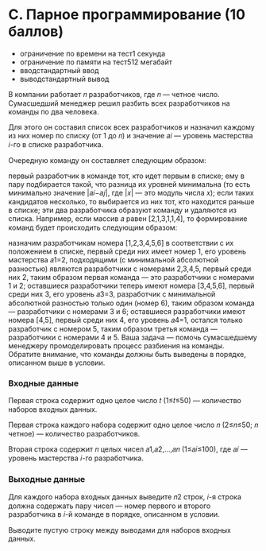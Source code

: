 # C. Парное программирование (10 баллов)
- ограничение по времени на тест1 секунда
- ограничение по памяти на тест512 мегабайт
- вводстандартный ввод
- выводстандартный вывод

В компании работает 𝑛 разработчиков, где 𝑛 — четное число. Сумасшедший менеджер решил разбить всех разработчиков на команды по два человека.

Для этого он составил список всех разработчиков и назначил каждому из них номер по списку (от 1 до 𝑛) и значение 𝑎𝑖 — уровень мастерства 𝑖-го в списке разработчика.

Очередную команду он составляет следующим образом:

первый разработчик в команде тот, кто идет первым в списке;
ему в пару подбирается такой, что разница их уровней минимальна (то есть минимально значение |𝑎𝑖−𝑎𝑗|, где |𝑥| — это модуль числа 𝑥); если таких кандидатов несколько, то выбирается из них тот, кто находится раньше в списке;
эти два разработчика образуют команду и удаляются из списка.
Например, если массив 𝑎 равен [2,1,3,1,1,4], то формирование команд будет происходить следующим образом:

назначим разработчикам номера [1,2,3,4,5,6] в соответствии с их положением в списке, первый среди них имеет номер 1, его уровень мастерства 𝑎1=2, подходящими (с минимальной абсолютной разностью) являются разработчики с номерами 2,3,4,5, первый среди них 2, таким образом первая команда — это разработчики с номерами 1 и 2;
оставшиеся разработчики теперь имеют номера [3,4,5,6], первый среди них 3, его уровень 𝑎3=3, разработчик с минимальной абсолютной разностью только один (номер 6), таким образом команда — разработчики с номерами 3 и 6;
оставшиеся разработчики имеют номера [4,5], первый среди них 4, его уровень 𝑎4=1, остался только разработчик с номером 5, таким образом третья команда — разработчики с номерами 4 и 5.
Ваша задача — помочь сумасшедшему менеджеру промоделировать процесс разбиения на команды. Обратите внимание, что команды должны быть выведены в порядке, описанном выше в условии.

### Входные данные
Первая строка содержит одно целое число 𝑡 (1≤𝑡≤50) — количество наборов входных данных.

Первая строка каждого набора содержит одно целое число 𝑛 (2≤𝑛≤50; 𝑛 четное) — количество разработчиков.

Вторая строка содержит 𝑛 целых чисел 𝑎1,𝑎2,…,𝑎𝑛 (1≤𝑎𝑖≤100), где 𝑎𝑖 — уровень мастерства 𝑖-го разработчика.

### Выходные данные
Для каждого набора входных данных выведите 𝑛2 строк, 𝑖-я строка должна содержать пару чисел — номер первого и второго разработчика в 𝑖-й команде в порядке, описанном в условии.

Выводите пустую строку между выводами для наборов входных данных.